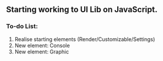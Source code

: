 ## Starting working to UI Lib on JavaScript.

### To-do List:
1. Realise starting elements (Render/Customizable/Settings)
3. New element: Console
4. New element: Graphic